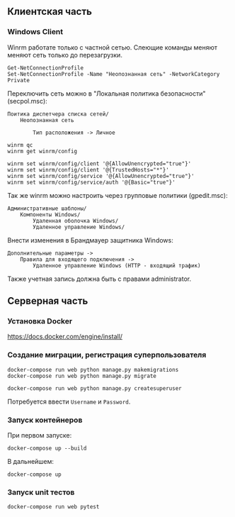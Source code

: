 ## Клиентская часть

### Windows Client

Winrm работате только с частной сетью.
Слеющие команды меняют меняют сеть только до перезагрузки.

    Get-NetConnectionProfile
    Set-NetConnectionProfile -Name "Неопознанная сеть" -NetworkCategory Private
>

Переключить сеть можно в "Локальная политика безопасности" (secpol.msc):

    Поитика диспетчера списка сетей/
        Неопознанная сеть
            
            Тип расположения -> Личное
>

    winrm qc
    winrm get winrm/config
>

    winrm set winrm/config/client '@{AllowUnencrypted="true"}'
    winrm set winrm/config/client '@{TrustedHosts="*"}'
    winrm set winrm/config/service '@{AllowUnencrypted="true"}'
    winrm set winrm/config/service/auth '@{Basic="true"}'
>

Так же winrm можно настроить через групповые политики (gpedit.msc):

    Административные шаблоны/
        Компоненты Windows/
            Удаленная оболочка Windows/
            Удаленное управление Windows/

Внести изменения в Брандмауер защитника Windows:

    Дополнительные параметры ->
        Правила для входящего подключения ->
            Удаленное управление Windows (HTTP - входящий трафик)


Также учетная запись должна быть с правами administrator.


## Серверная часть

### Установка Docker

https://docs.docker.com/engine/install/

### Создание миграции, регистрация суперпользователя

    docker-compose run web python manage.py makemigrations
    docker-compose run web python manage.py migrate
>
    docker-compose run web python manage.py createsuperuser

Потребуется ввести `Username` и `Password`.


### Запуск контейнеров

При первом запуске:

    docker-compose up --build

В дальнейшем:

    docker-compose up

### Запуск unit тестов
    docker-compose run web pytest
